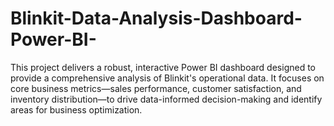 # Blinkit-Data-Analysis-Dashboard-Power-BI-
This project delivers a robust, interactive Power BI dashboard designed to provide a comprehensive analysis of Blinkit's operational data. It focuses on core business metrics—sales performance, customer satisfaction, and inventory distribution—to drive data-informed decision-making and identify areas for business optimization.

